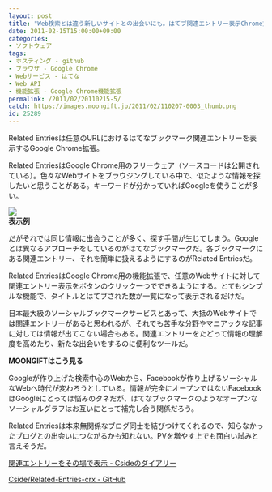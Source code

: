 ```yaml
---
layout: post
title: "Web検索とは違う新しいサイトとの出会いにも。はてブ関連エントリー表示Chrome拡張「Related Entries」"
date: 2011-02-15T15:00:00+09:00
categories:
- ソフトウェア
tags: 
- ホスティング - github
- ブラウザ - Google Chrome
- Webサービス - はてな
- Web API
- 機能拡張 - Google Chrome機能拡張
permalink: /2011/02/20110215-5/
catch: https://images.moongift.jp/2011/02/110207-0003_thumb.png
id: 25289
---
```

Related Entriesは任意のURLにおけるはてなブックマーク関連エントリーを表示するGoogle Chrome拡張。

  

Related EntriesはGoogle Chrome用のフリーウェア（ソースコードは公開されている）。色々なWebサイトをブラウジングしている中で、似たような情報を探したいと思うことがある。キーワードが分かっていればGoogleを使うことが多い。

  

![](https://images.moongift.jp/2011/02/110207-0003_thumb.png)  
**表示例**

  

だがそれでは同じ情報に出会うことが多く、探す手間が生じてしまう。Googleとは異なるアプローチをしているのがはてなブックマークだ。各ブックマークにある関連エントリー、それを簡単に扱えるようにするのがRelated Entriesだ。

  
<!--more-->  

Related EntriesはGoogle Chrome用の機能拡張で、任意のWebサイトに対して関連エントリー表示をボタンのクリック一つでできるようにする。とてもシンプルな機能で、タイトルとはてブされた数が一覧になって表示されるだけだ。

  

日本最大級のソーシャルブックマークサービスとあって、大抵のWebサイトでは関連エントリーがあると思われるが、それでも苦手な分野やマニアックな記事に対しては情報が出てこない場合もある。関連エントリーをたどって情報の理解度を高めたり、新たな出会いをするのに便利なツールだ。

  
  
  

**MOONGIFTはこう見る**

  

Googleが作り上げた検索中心のWebから、Facebookが作り上げるソーシャルなWebへ時代が変わろうとしている。情報が完全にオープンではないFacebookはGoogleにとっては悩みのタネだが、はてなブックマークのようなオープンなソーシャルグラフはお互いにとって補完し合う関係だろう。

  

Related Entriesは本来無関係なブログ同士を結びつけてくれるので、知らなかったブログとの出会いにつながるかも知れない。PVを増やす上でも面白い試みと言えそうだ。

  

[関連エントリーをその場で表示 - Csideのダイアリー](http://d.hatena.ne.jp/Cside/20110204/p1)

  

[Cside/Related-Entries-crx - GitHub](https://github.com/Cside/Related-Entries-crx)

